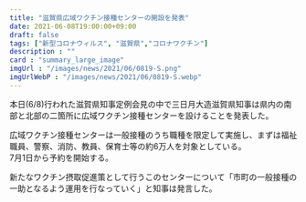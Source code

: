```yaml
---
title: "滋賀県広域ワクチン接種センターの開設を発表"
date: 2021-06-08T19:00:00+09:00
draft: false
tags: ["新型コロナウィルス", "滋賀県","コロナワクチン"]
description : ""
card : "summary_large_image"
imgUrl : "/images/news/2021/06/0819-S.png"
imgUrlWebP : "/images/news/2021/06/0819-S.webp"
---
```

本日(6/8)行われた滋賀県知事定例会見の中で三日月大造滋賀県知事は県内の南部と北部の二箇所に広域ワクチン接種センターを設けることを発表した。

広域ワクチン接種センターは一般接種のうち職種を限定して実施し、まずは福祉職員、警察、消防、教員、保育士等の約6万人を対象としている。  
7月1日から予約を開始する。

新たなワクチン摂取促進策として行うこのセンターについて「市町の一般接種の一助となるよう運用を行なっていく」と知事は発言した。